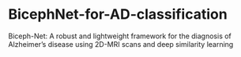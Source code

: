 # BicephNet-for-AD-classification
Biceph-Net: A robust and lightweight framework for the diagnosis of Alzheimer’s disease using 2D-MRI scans and deep similarity learning
